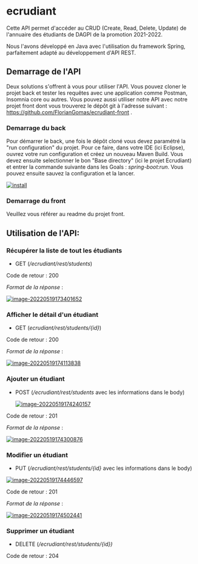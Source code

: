 # ecrudiant

Cette API permet d'accéder au CRUD (Create, Read, Delete, Update) de l'annuaire des étudiants de DAGPI de la promotion 2021-2022.

Nous l'avons développé en Java avec l'utilisation du framework Spring, parfaitement adapté au développement d'API REST.

## Demarrage de l'API

Deux solutions s'offrent à vous pour utiliser l'API. Vous pouvez cloner le projet back et tester les requêtes avec une application comme Postman, Insomnia core ou autres. Vous pouvez aussi utiliser notre API avec notre projet front dont vous trouverez le dépôt git à l'adresse suivant : https://github.com/FlorianGomas/ecrudiant-front .

### Demarrage du back 

Pour démarrer le back, une fois le dépôt cloné vous devez paramétré la "run configuration" du projet. Pour ce faire, dans votre IDE (ici Eclipse), ouvrez votre run configuration et créez un nouveau Maven Build. Vous devez ensuite selectionner le bon "Base directory" (ici le projet Ecrudiant) et entrer la commande suivante dans les Goals : *spring-boot:run*. Vous pouvez ensuite sauvez la configuration et la lancer.

<a href="https://ibb.co/MpN44wr"><img src="https://i.ibb.co/2PKQQVx/install.png" alt="install" border="0"></a>

### Demarrage du front

Veuillez vous référer au readme du projet front.

## Utilisation de l'API:

### Récupérer la liste de tout les étudiants 

* GET (*/ecrudiant/rest/students*)

Code de retour : 200

*Format de la réponse* :

<a href="https://imgbb.com/"><img src="https://i.ibb.co/3znB75F/image-20220519173401652.png" alt="image-20220519173401652" border="0"></a>

### Afficher le détail d'un étudiant 

* GET (*ecrudiant/rest/students/{id}*)

Code de retour : 200

*Format de la réponse* :

<a href="https://imgbb.com/"><img src="https://i.ibb.co/Nyq4PKJ/image-20220519174113838.png" alt="image-20220519174113838" border="0"></a>

### Ajouter un étudiant 

* POST (*/ecrudiant/rest/students* avec les informations dans le body)

  <a href="https://imgbb.com/"><img src="https://i.ibb.co/r35GmZ0/image-20220519174240157.png" alt="image-20220519174240157" border="0"></a>
  
  

Code de retour : 201

*Format de la réponse* :

<a href="https://imgbb.com/"><img src="https://i.ibb.co/6J271Fp/image-20220519174300876.png" alt="image-20220519174300876" border="0"></a>

### Modifier un étudiant 

* PUT (*/ecrudiant/rest/students/{id}* avec les informations dans le body)

<a href="https://imgbb.com/"><img src="https://i.ibb.co/J3PgMXm/image-20220519174446597.png" alt="image-20220519174446597" border="0"></a>

Code de retour : 201

*Format de la réponse* :

<a href="https://imgbb.com/"><img src="https://i.ibb.co/ZdgRV4K/image-20220519174502441.png" alt="image-20220519174502441" border="0"></a>

### Supprimer un étudiant 

* DELETE (*/ecrudiant/rest/students/{id})*

Code de retour : 204
